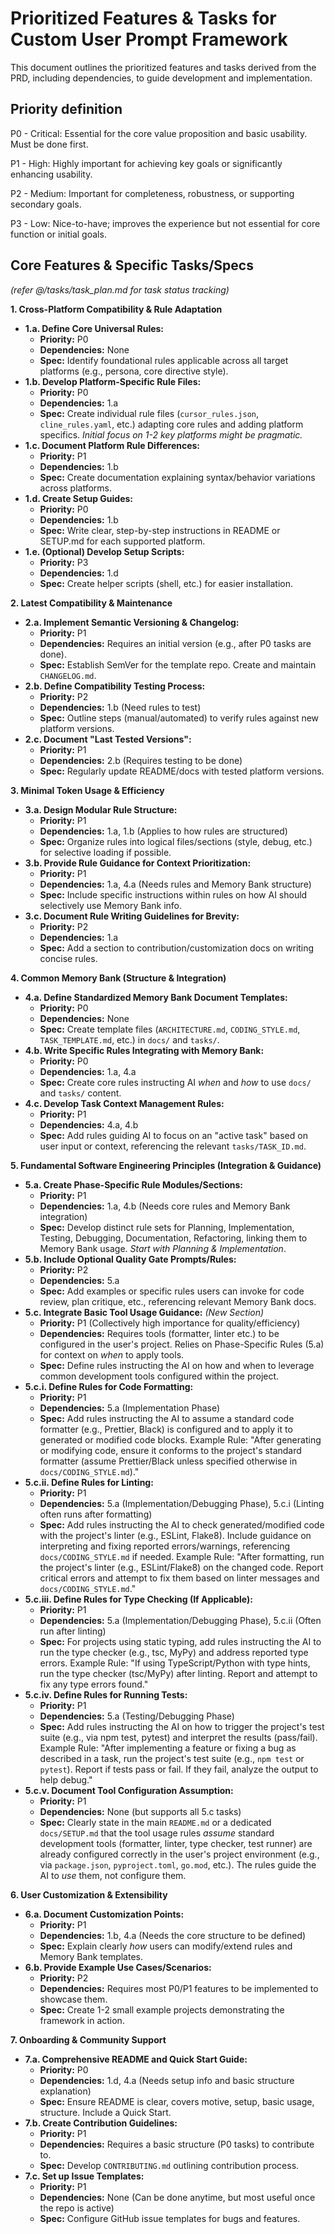 # Prioritized Features & Tasks for Custom User Prompt Framework

This document outlines the prioritized features and tasks derived from the PRD, including dependencies, to guide development and implementation.

## Priority definition
P0 - Critical: Essential for the core value proposition and basic usability. Must be done first.

P1 - High: Highly important for achieving key goals or significantly enhancing usability.

P2 - Medium: Important for completeness, robustness, or supporting secondary goals.

P3 - Low: Nice-to-have; improves the experience but not essential for core function or initial goals.

## Core Features & Specific Tasks/Specs
*(refer @/tasks/task_plan.md for task status tracking)*

**1. Cross-Platform Compatibility & Rule Adaptation**

*   **1.a. Define Core Universal Rules:**
    *   **Priority:** P0
    *   **Dependencies:** None
    *   **Spec:** Identify foundational rules applicable across all target platforms (e.g., persona, core directive style).
*   **1.b. Develop Platform-Specific Rule Files:**
    *   **Priority:** P0
    *   **Dependencies:** 1.a
    *   **Spec:** Create individual rule files (`cursor_rules.json`, `cline_rules.yaml`, etc.) adapting core rules and adding platform specifics. *Initial focus on 1-2 key platforms might be pragmatic.*
*   **1.c. Document Platform Rule Differences:**
    *   **Priority:** P1
    *   **Dependencies:** 1.b
    *   **Spec:** Create documentation explaining syntax/behavior variations across platforms.
*   **1.d. Create Setup Guides:**
    *   **Priority:** P0
    *   **Dependencies:** 1.b
    *   **Spec:** Write clear, step-by-step instructions in README or SETUP.md for each supported platform.
*   **1.e. (Optional) Develop Setup Scripts:**
    *   **Priority:** P3
    *   **Dependencies:** 1.d
    *   **Spec:** Create helper scripts (shell, etc.) for easier installation.

**2. Latest Compatibility & Maintenance**

*   **2.a. Implement Semantic Versioning & Changelog:**
    *   **Priority:** P1
    *   **Dependencies:** Requires an initial version (e.g., after P0 tasks are done).
    *   **Spec:** Establish SemVer for the template repo. Create and maintain `CHANGELOG.md`.
*   **2.b. Define Compatibility Testing Process:**
    *   **Priority:** P2
    *   **Dependencies:** 1.b (Need rules to test)
    *   **Spec:** Outline steps (manual/automated) to verify rules against new platform versions.
*   **2.c. Document "Last Tested Versions":**
    *   **Priority:** P1
    *   **Dependencies:** 2.b (Requires testing to be done)
    *   **Spec:** Regularly update README/docs with tested platform versions.

**3. Minimal Token Usage & Efficiency**

*   **3.a. Design Modular Rule Structure:**
    *   **Priority:** P1
    *   **Dependencies:** 1.a, 1.b (Applies to how rules are structured)
    *   **Spec:** Organize rules into logical files/sections (style, debug, etc.) for selective loading if possible.
*   **3.b. Provide Rule Guidance for Context Prioritization:**
    *   **Priority:** P1
    *   **Dependencies:** 1.a, 4.a (Needs rules and Memory Bank structure)
    *   **Spec:** Include specific instructions within rules on how AI should selectively use Memory Bank info.
*   **3.c. Document Rule Writing Guidelines for Brevity:**
    *   **Priority:** P2
    *   **Dependencies:** 1.a
    *   **Spec:** Add a section to contribution/customization docs on writing concise rules.

**4. Common Memory Bank (Structure & Integration)**

*   **4.a. Define Standardized Memory Bank Document Templates:**
    *   **Priority:** P0
    *   **Dependencies:** None
    *   **Spec:** Create template files (`ARCHITECTURE.md`, `CODING_STYLE.md`, `TASK_TEMPLATE.md`, etc.) in `docs/` and `tasks/`.
*   **4.b. Write Specific Rules Integrating with Memory Bank:**
    *   **Priority:** P0
    *   **Dependencies:** 1.a, 4.a
    *   **Spec:** Create core rules instructing AI *when* and *how* to use `docs/` and `tasks/` content.
*   **4.c. Develop Task Context Management Rules:**
    *   **Priority:** P1
    *   **Dependencies:** 4.a, 4.b
    *   **Spec:** Add rules guiding AI to focus on an "active task" based on user input or context, referencing the relevant `tasks/TASK_ID.md`.

**5. Fundamental Software Engineering Principles (Integration & Guidance)**

*   **5.a. Create Phase-Specific Rule Modules/Sections:**
    *   **Priority:** P1
    *   **Dependencies:** 1.a, 4.b (Needs core rules and Memory Bank integration)
    *   **Spec:** Develop distinct rule sets for Planning, Implementation, Testing, Debugging, Documentation, Refactoring, linking them to Memory Bank usage. *Start with Planning & Implementation*.
*   **5.b. Include Optional Quality Gate Prompts/Rules:**
    *   **Priority:** P2
    *   **Dependencies:** 5.a
    *   **Spec:** Add examples or specific rules users can invoke for code review, plan critique, etc., referencing relevant Memory Bank docs.
*   **5.c. Integrate Basic Tool Usage Guidance:** *(New Section)*
    *   **Priority:** P1 (Collectively high importance for quality/efficiency)
    *   **Dependencies:** Requires tools (formatter, linter etc.) to be configured in the user's project. Relies on Phase-Specific Rules (5.a) for context on *when* to apply tools.
    *   **Spec:** Define rules instructing the AI on how and when to leverage common development tools configured within the project.
*   **5.c.i. Define Rules for Code Formatting:**
    *   **Priority:** P1
    *   **Dependencies:** 5.a (Implementation Phase)
    *   **Spec:** Add rules instructing the AI to assume a standard code formatter (e.g., Prettier, Black) is configured and to apply it to generated or modified code blocks. Example Rule: "After generating or modifying code, ensure it conforms to the project's standard formatter (assume Prettier/Black unless specified otherwise in `docs/CODING_STYLE.md`)."
*   **5.c.ii. Define Rules for Linting:**
    *   **Priority:** P1
    *   **Dependencies:** 5.a (Implementation/Debugging Phase), 5.c.i (Linting often runs after formatting)
    *   **Spec:** Add rules instructing the AI to check generated/modified code with the project's linter (e.g., ESLint, Flake8). Include guidance on interpreting and fixing reported errors/warnings, referencing `docs/CODING_STYLE.md` if needed. Example Rule: "After formatting, run the project's linter (e.g., ESLint/Flake8) on the changed code. Report critical errors and attempt to fix them based on linter messages and `docs/CODING_STYLE.md`."
*   **5.c.iii. Define Rules for Type Checking (If Applicable):**
    *   **Priority:** P1
    *   **Dependencies:** 5.a (Implementation/Debugging Phase), 5.c.ii (Often run after linting)
    *   **Spec:** For projects using static typing, add rules instructing the AI to run the type checker (e.g., tsc, MyPy) and address reported type errors. Example Rule: "If using TypeScript/Python with type hints, run the type checker (tsc/MyPy) after linting. Report and attempt to fix any type errors found."
*   **5.c.iv. Define Rules for Running Tests:**
    *   **Priority:** P1
    *   **Dependencies:** 5.a (Testing/Debugging Phase)
    *   **Spec:** Add rules instructing the AI on how to trigger the project's test suite (e.g., via npm test, pytest) and interpret the results (pass/fail). Example Rule: "After implementing a feature or fixing a bug as described in a task, run the project's test suite (e.g., `npm test` or `pytest`). Report if tests pass or fail. If they fail, analyze the output to help debug."
*   **5.c.v. Document Tool Configuration Assumption:**
    *   **Priority:** P1
    *   **Dependencies:** None (but supports all 5.c tasks)
    *   **Spec:** Clearly state in the main `README.md` or a dedicated `docs/SETUP.md` that the tool usage rules *assume* standard development tools (formatter, linter, type checker, test runner) are already configured correctly in the user's project environment (e.g., via `package.json`, `pyproject.toml`, `go.mod`, etc.). The rules guide the AI to *use* them, not configure them.

**6. User Customization & Extensibility**

*   **6.a. Document Customization Points:**
    *   **Priority:** P1
    *   **Dependencies:** 1.b, 4.a (Needs the core structure to be defined)
    *   **Spec:** Explain clearly *how* users can modify/extend rules and Memory Bank templates.
*   **6.b. Provide Example Use Cases/Scenarios:**
    *   **Priority:** P2
    *   **Dependencies:** Requires most P0/P1 features to be implemented to showcase them.
    *   **Spec:** Create 1-2 small example projects demonstrating the framework in action.

**7. Onboarding & Community Support**

*   **7.a. Comprehensive README and Quick Start Guide:**
    *   **Priority:** P0
    *   **Dependencies:** 1.d, 4.a (Needs setup info and basic structure explanation)
    *   **Spec:** Ensure README is clear, covers motive, setup, basic usage, structure. Include a Quick Start.
*   **7.b. Create Contribution Guidelines:**
    *   **Priority:** P1
    *   **Dependencies:** Requires a basic structure (P0 tasks) to contribute to.
    *   **Spec:** Develop `CONTRIBUTING.md` outlining contribution process.
*   **7.c. Set up Issue Templates:**
    *   **Priority:** P1
    *   **Dependencies:** None (Can be done anytime, but most useful once the repo is active)
    *   **Spec:** Configure GitHub issue templates for bugs and features.